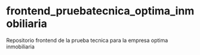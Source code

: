 # frontend_pruebatecnica_optima_inmobiliaria
Repositorio frontend de la prueba tecnica para la empresa optima inmobiliaria

